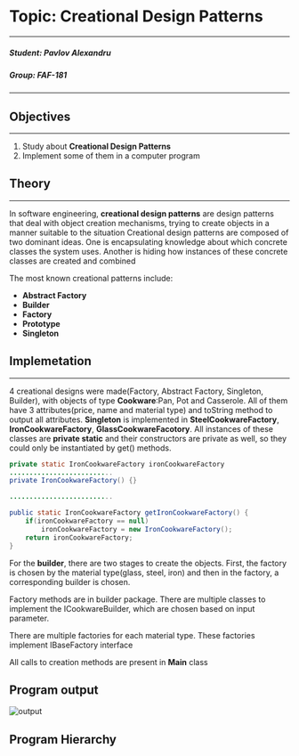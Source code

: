 # Topic: Creational Design Patterns
****
##### Student: Pavlov Alexandru
##### Group: FAF-181
****
## Objectives
****
1. Study about **Creational Design Patterns**
2. Implement some of them in a computer program
## Theory
****
In software engineering, **creational design patterns** are design patterns that deal with object creation mechanisms, trying to create objects in a manner suitable to the situation
Creational design patterns are composed of two dominant ideas. One is encapsulating knowledge about which concrete classes the system uses. Another is hiding how instances of these concrete classes are created and combined

The most known creational patterns include:
 * **Abstract Factory**
 * **Builder**
 * **Factory**
 * **Prototype**
 * **Singleton**

## Implemetation
****
4 creational designs were made(Factory, Abstract Factory, Singleton, Builder), with objects of type **Cookware**:Pan, Pot and Casserole. All of them have 3 attributes(price, name and material type) and toString method to output all attributes.
**Singleton** is implemented in **SteelCookwareFactory**, **IronCookwareFactory**, **GlassCookwareFacotory**. All instances of these classes are **private static** and their constructors are private as well, so they could only be instantiated by get() methods.
```java
private static IronCookwareFactory ironCookwareFactory
..........................
private IronCookwareFactory() {}

..........................

public static IronCookwareFactory getIronCookwareFactory() {
    if(ironCookwareFactory == null)
        ironCookwareFactory = new IronCookwareFactory();
    return ironCookwareFactory;
}
```
For the **builder**, there are two stages to create the objects. First, the factory is chosen by the material type(glass, steel, iron) and then in the factory, a corresponding builder is chosen.

Factory methods are in builder package. There are multiple classes to implement the ICookwareBuilder, which are chosen based on input parameter.

There are multiple factories for each material type. These factories implement IBaseFactory interface

All calls to creation methods are present in **Main** class

## Program output
![output](output.png)
## Program Hierarchy
